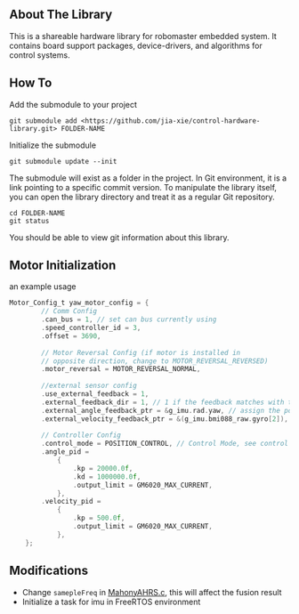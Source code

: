 ## About The Library

This is a shareable hardware library for robomaster embedded system. It contains board support packages, device-drivers, and algorithms for control systems.
## How To
Add the submodule to your project
```
git submodule add <https://github.com/jia-xie/control-hardware-library.git> FOLDER-NAME
```
Initialize the submodule
```
git submodule update --init
```
The submodule will exist as a folder in the project. In Git environment, it is a link pointing to a specific commit version. To manipulate the library itself, you can open the library directory and treat it as a regular Git repository.
```
cd FOLDER-NAME
git status
```
You should be able to view git information about this library.

## Motor Initialization

an example usage
```C
Motor_Config_t yaw_motor_config = {
        // Comm Config
        .can_bus = 1, // set can bus currently using
        .speed_controller_id = 3,
        .offset = 3690,
        
        // Motor Reversal Config (if motor is installed in 
        // opposite direction, change to MOTOR_REVERSAL_REVERSED)
        .motor_reversal = MOTOR_REVERSAL_NORMAL,
        
        //external sensor config
        .use_external_feedback = 1,
        .external_feedback_dir = 1, // 1 if the feedback matches with task space direction, 0 otherwise
        .external_angle_feedback_ptr = &g_imu.rad.yaw, // assign the pointer to the external angle feedback
        .external_velocity_feedback_ptr = &(g_imu.bmi088_raw.gyro[2]), // assign the poitner to the external velocity feedback
        
        // Controller Config
        .control_mode = POSITION_CONTROL, // Control Mode, see control mode for detail
        .angle_pid =
            {
                .kp = 20000.0f,
                .kd = 1000000.0f,
                .output_limit = GM6020_MAX_CURRENT,
            },
        .velocity_pid =
            {
                .kp = 500.0f,
                .output_limit = GM6020_MAX_CURRENT,
            },
    };
```

## Modifications
- Change ```samepleFreq``` in [MahonyAHRS.c](Algo/Src/MahonyAHRS.c?plain=1#L23), this will affect the fusion result
- Initialize a task for imu in FreeRTOS environment
